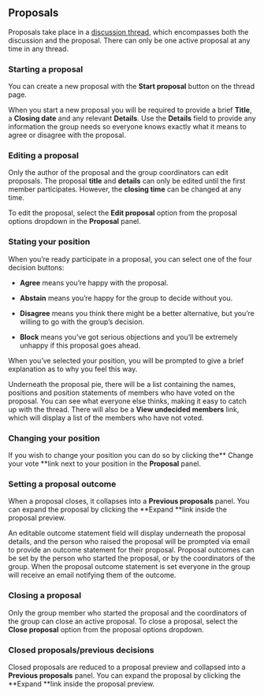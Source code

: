 ## Proposals

Proposals take place in a [discussion thread](https://www.loomio.org/help#discussion-threads), which encompasses both the discussion and the proposal. There can only be one active proposal at any time in any thread. 

### Starting a proposal

You can create a new proposal with the **Start proposal** button on the thread page.

When you start a new proposal you will be required to provide a brief **Title**, a **Closing date** and any relevant **Details**. Use the **Details** field to provide any information the group needs so everyone knows exactly what it means to agree or disagree with the proposal.

### Editing a proposal

Only the author of the proposal and the group coordinators can edit proposals. The proposal **title** and **details** can only be edited until the first member participates. However, the **closing time** can be changed at any time. 

To edit the proposal, select the **Edit proposal** option from the proposal options dropdown in the **Proposal** panel.

### Stating your position

When you’re ready participate in a proposal, you can select one of the four decision buttons:

* **Agree** means you’re happy with the proposal.

* **Abstain** means you’re happy for the group to decide without you.

* **Disagree** means you think there might be a better alternative, but you’re willing to go with the group’s decision.

* **Block** means you’ve got serious objections and you’ll be extremely unhappy if this proposal goes ahead.

When you’ve selected your position, you will be prompted to give a brief explanation as to why you feel this way.

Underneath the proposal pie, there will be a list containing the names, positions and position statements of members who have voted on the proposal. You can see what everyone else thinks, making it easy to catch up with the thread. There will also be a **View undecided members** link, which will display a list of the members who have not voted.

### Changing your position

If you wish to change your position you can do so by clicking the** Change your vote **link next to your position in the **Proposal** panel.

### Setting a proposal outcome

When a proposal closes, it collapses into a **Previous proposals** panel. You can expand the proposal by clicking the **Expand **link inside the proposal preview.

 An editable outcome statement field will display underneath the proposal details, and the person who raised the proposal will be prompted via email to provide an outcome statement for their proposal. Proposal outcomes can be set by the person who started the proposal, or by the coordinators of the group. When the proposal outcome statement is set everyone in the group will receive an email notifying them of the outcome.

### Closing a proposal

Only the group member who started the proposal and the coordinators of the group can close an active proposal. To close a proposal, select the **Close proposal** option from the proposal options dropdown. 

### Closed proposals/previous decisions

Closed proposals are reduced to a proposal preview and collapsed into a **Previous proposals** panel. You can expand the proposal by clicking the **Expand **link inside the proposal preview.
